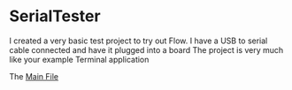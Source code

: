 SerialTester
============
I created a very basic test project to try out Flow. I have a USB to serial cable connected and have it plugged into a board
The project is very much like your example Terminal application

The [Main File](https://github.com/cloverKartik/SerialTester/blob/master/src/main/scala/com/bcd/SerialTester/TesterMain.scala)

